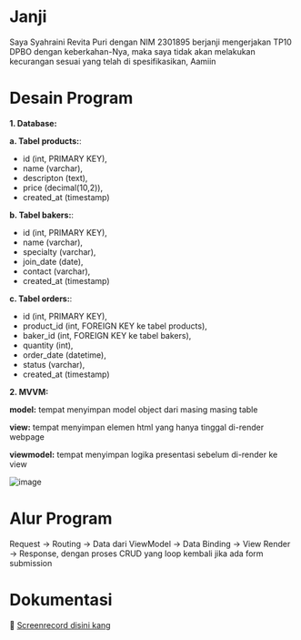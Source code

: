 # Janji
Saya Syahraini Revita Puri dengan NIM 2301895 berjanji mengerjakan TP10 DPBO dengan keberkahan-Nya, maka saya tidak akan melakukan kecurangan sesuai yang telah di spesifikasikan, Aamiin

# Desain Program


**1. Database:**

**a. Tabel products:**: 
- id (int, PRIMARY KEY),
- name (varchar),
- descripton (text),
- price (decimal(10,2)),
- created_at (timestamp)

**b. Tabel bakers:**: 
- id (int, PRIMARY KEY),
- name (varchar),
- specialty (varchar),
- join_date (date),
- contact (varchar),
- created_at (timestamp)

**c. Tabel orders:**: 
- id (int, PRIMARY KEY),
- product_id (int, FOREIGN KEY ke tabel products),
- baker_id (int, FOREIGN KEY ke tabel bakers),
- quantity (int),
- order_date (datetime),
- status (varchar),
- created_at (timestamp)

**2. MVVM:**

**model:** tempat menyimpan model object dari masing masing table 

**view:** tempat menyimpan elemen html yang hanya tinggal di-render webpage 

**viewmodel:** tempat menyimpan logika presentasi sebelum di-render ke view

![image](https://github.com/user-attachments/assets/d2d90b83-60c6-4dea-a239-5b7a79753515)

# Alur Program

Request → Routing → Data dari ViewModel → Data Binding → View Render → Response, dengan proses CRUD yang loop kembali jika ada form submission

# Dokumentasi

🎥 [Screenrecord disini kang](https://drive.google.com/file/d/1AepFe93zo2tVph-Bj2JAK3bF_hUqfx9i/view?usp=sharing)
